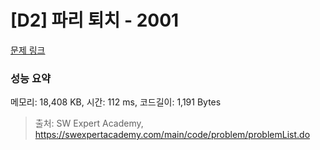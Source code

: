 # [D2] 파리 퇴치 - 2001 

[문제 링크](https://swexpertacademy.com/main/code/problem/problemDetail.do?contestProbId=AV5PzOCKAigDFAUq) 

### 성능 요약

메모리: 18,408 KB, 시간: 112 ms, 코드길이: 1,191 Bytes



> 출처: SW Expert Academy, https://swexpertacademy.com/main/code/problem/problemList.do
